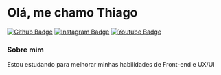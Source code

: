 # Olá, me chamo Thiago

[![Github Badge](https://img.shields.io/badge/-Github-000?style=flat-square&logo=Github&logoColor=white&link=https://github.com/ThiagoPeixoto81)](https://github.com/ThiagoPeixoto81)
[![Instagram Badge](https://img.shields.io/badge/-Instagram-%23E4405F?style=flat-square&logo=instagram&logoColor=white&link=https://instagram.com/thi._peixoto)](https://instagram.com/thi._peixoto)
[![Youtube Badge](https://img.shields.io/badge/Gmail-D14836?style=flat-square&logo=gmail&logoColor=white&link=mailto:thiagopeixoto81xd@gmail.com)](ailto:thiagopeixoto81xd@gmail.com)

### Sobre mim
Estou estudando para melhorar minhas habilidades de Front-end e UX/UI

